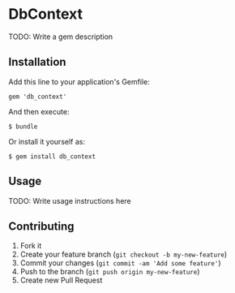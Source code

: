 # DbContext

TODO: Write a gem description

## Installation

Add this line to your application's Gemfile:

    gem 'db_context'

And then execute:

    $ bundle

Or install it yourself as:

    $ gem install db_context

## Usage

TODO: Write usage instructions here

## Contributing

1. Fork it
2. Create your feature branch (`git checkout -b my-new-feature`)
3. Commit your changes (`git commit -am 'Add some feature'`)
4. Push to the branch (`git push origin my-new-feature`)
5. Create new Pull Request
